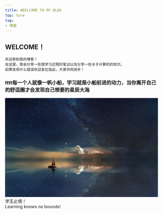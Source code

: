 ```yaml
---
title: WEELCOME TO MY BLOG
top: ture
tag:
- 博客
---
```


##    WELCOME！

    欢迎来到我的博客！
    在这里，我会分享一些我学习过程的笔记以及分享一些关于计算机的知识。
    如果发现什么错误欢迎各位指出，大家共同进步！

### tttt每一个人就像一帆小船，学习就是小船前进的动力，当你离开自己的舒适圈才会发现自己想要的星辰大海


![Alt Text](/images/Dreamy_Sea1.jpg )<br>
学无止境！<br>Learning knows no bounds!